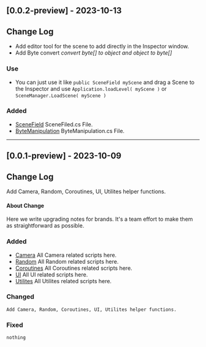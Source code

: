 
## [0.0.2-preview] - 2023-10-13

## Change Log
- Add editor tool for the scene to add directly in the Inspector window.
- Add Byte convert *convert byte[] to object and object to byte[]*
### Use
- You can just use it like `public SceneField myScene` and drag a Scene to the Inspector and use `Application.loadLevel( myScene )` or `SceneManager.LoadScene( myScene )`

### Added
- [SceneField](https://github.com/Anoop114/HelperPackages/tree/main/HelperTools/Scene/SceneField.cs) SceneFiled.cs File.
- [ByteManipulation](https://github.com/Anoop114/HelperPackages/tree/main/HelperFunctions/Utilites/ByteManipulation.cs) ByteManipulation.cs File.

---
## [0.0.1-preview] - 2023-10-09

## Change Log
Add Camera, Random, Coroutines, UI, Utilites helper functions.

#### About Change
Here we write upgrading notes for brands. It's a team effort to make them as
straightforward as possible.
 
### Added
- [Camera](https://github.com/Anoop114/HelperPackages/tree/main/HelperFunctions/Camera)
    All Camera related scripts here.
- [Random](https://github.com/Anoop114/HelperPackages/tree/main/HelperFunctions/Random)
    All Random related scripts here.
- [Coroutines](https://github.com/Anoop114/HelperPackages/tree/main/HelperFunctions/Routines)
    All Coroutines related scripts here.
- [UI](https://github.com/Anoop114/HelperPackages/tree/main/HelperFunctions/UI)
    All UI related scripts here.
- [Utilites](https://github.com/Anoop114/HelperPackages/tree/main/HelperFunctions/Utilites)
      All Utilites related scripts here.
 
### Changed
    Add Camera, Random, Coroutines, UI, Utilites helper functions.
### Fixed
    nothing
 



